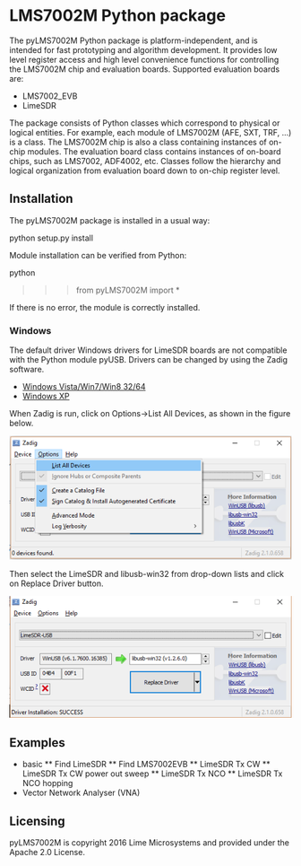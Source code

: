 # LMS7002M Python package

The pyLMS7002M Python package is platform-independent, and is intended for fast prototyping
and algorithm development. It provides low level register access and high level convenience functions
for controlling the LMS7002M chip and evaluation boards. Supported evaluation boards are:

* LMS7002_EVB
* LimeSDR

The package consists of Python classes which correspond to physical or logical entities. For
example, each module of LMS7002M (AFE, SXT, TRF, ...) is a class. The LMS7002M chip is also a
class containing instances of on-chip modules. The evaluation board class contains instances of
on-board chips, such as LMS7002, ADF4002, etc. Classes follow the hierarchy and logical
organization from evaluation board down to on-chip register level.

## Installation

The pyLMS7002M package is installed in a usual way:

  python setup.py install

Module installation can be verified from Python:

  python
  >>> from pyLMS7002M import *

If there is no error, the module is correctly installed.

### Windows

The default driver Windows drivers for LimeSDR boards are not compatible with the Python module
pyUSB. Drivers can be changed by using the Zadig software.

* [Windows Vista/Win7/Win8 32/64](http://zadig.akeo.ie/downloads/zadig_2.1.0.exe)
* [Windows XP](http://zadig.akeo.ie/downloads/zadig_xp_2.1.0.exe)

When Zadig is run, click on Options->List All Devices, as shown in the figure below.

![Zadig List All Devices](/images/ListAllDevices.jpg)

Then select the LimeSDR and libusb-win32 from drop-down lists and click on Replace Driver button.

![Zadig select LimeSDR-USB](/images/LimeSDR-USB.jpg)

## Examples

* basic
** Find LimeSDR
** Find LMS7002EVB
** LimeSDR Tx CW
** LimeSDR Tx CW power out sweep
** LimeSDR Tx NCO 
** LimeSDR Tx NCO hopping
* Vector Network Analyser (VNA)

## Licensing

pyLMS7002M is copyright 2016 Lime Microsystems and provided under the Apache 2.0 License.
